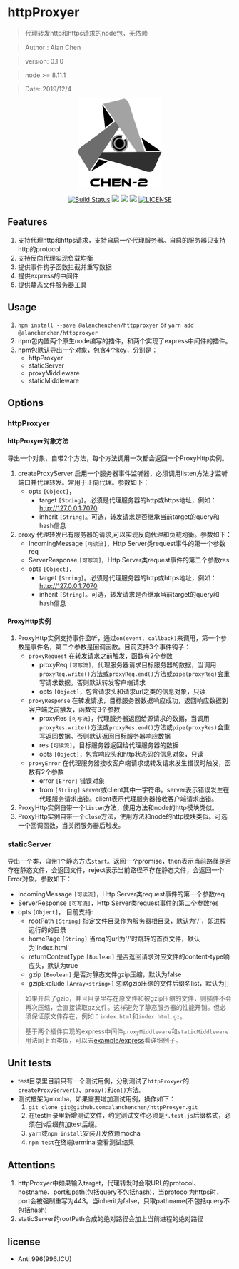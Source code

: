 # httpProxyer

> 代理转发http和https请求的node包，无依赖

> Author : Alan Chen

> version: 0.1.0

> node >= 8.11.1

> Date: 2019/12/4

<div align="center">

[![](assets/logo.png)](https://www.npmjs.com/package/@alanchenchen/httpproxyer)

[![Build Status](https://travis-ci.org/alanchenchen/httpProxyer.svg?branch=master)](https://travis-ci.org/alanchenchen/httpProxyer)
![](https://img.shields.io/npm/v/@alanchenchen/httpproxyer.svg)
![](https://img.shields.io/node/v/@alanchenchen/httpproxyer.svg)
![](https://img.shields.io/npm/dt/@alanchenchen/httpproxyer.svg)
[![LICENSE](https://img.shields.io/badge/license-Anti%20996-blue.svg)](https://github.com/996icu/996.ICU/blob/master/LICENSE)

</div>

## Features
1. 支持代理http和https请求，支持自启一个代理服务器。自启的服务器只支持http的protocol
2. 支持反向代理实现负载均衡
3. 提供事件钩子函数拦截并重写数据
4. 提供express的中间件
5. 提供静态文件服务器工具

## Usage 

1. `npm install --save @alanchenchen/httpproxyer` or `yarn add @alanchenchen/httpproxyer`
2. npm包内置两个原生node编写的插件，和两个实现了express中间件的插件。
3. npm包默认导出一个对象，包含4个key，分别是：
    * httpProxyer
    * staticServer
    * proxyMiddleware
    * staticMiddleware

## Options
### httpProxyer
#### httpProxyer对象方法
导出一个对象，自带2个方法，每个方法调用一次都会返回一个ProxyHttp实例。

1. createProxyServer 启用一个服务器事件监听器，必须调用listen方法才监听端口并代理转发。常用于正向代理。参数如下：
    * opts `[Object]`，
        *  target `[String]`。必须是代理服务器的http或https地址，例如：http://127.0.0.1:7070
        *  inherit `[String]`。可选，转发请求是否继承当前target的query和hash信息
2. proxy 代理转发已有服务器的请求,可以实现反向代理和负载均衡。参数如下：
    * IncomingMessage `[可读流]`，Http Server类request事件的第一个参数req
    * ServerResponse `[可写流]`，Http Server类request事件的第二个参数res
    * opts `[Object]`，
        *  target `[String]`。必须是代理服务器的http或https地址，例如：http://127.0.0.1:7070
        *  inherit `[String]`。可选，转发请求是否继承当前target的query和hash信息

#### ProxyHttp实例 
1. ProxyHttp实例支持事件监听，通过`on(event, callback)`来调用，第一个参数是事件名，第二个参数是回调函数。目前支持3个事件钩子：
    * `proxyRequest` 在转发请求之前触发，函数有2个参数
        * proxyReq `[可写流]`，代理服务器请求目标服务器的数据，当调用`proxyReq.write()`方法或`proxyReq.end()`方法或`pipe(proxyReq)`会重写请求数据。否则默认转发客户端请求
        * opts `[Object]`，包含请求头和请求url之类的信息对象，只读
    * `proxyResponse` 在转发请求，目标服务器数据响应成功，返回响应数据到客户端之前触发，函数有3个参数
        * proxyRes `[可写流]`，代理服务器返回给源请求的数据，当调用`proxyRes.write()`方法或`proxyRes.end()`方法或`pipe(proxyRes)`会重写返回数据。否则默认返回目标服务器响应数据
        * res `[可读流]`，目标服务器返回给代理服务器的数据
        * opts  `[Object]`，包含响应头和http状态码的信息对象，只读
    * `proxyError` 在代理服务器接收客户端请求或转发请求发生错误时触发，函数有2个参数
        * error `[Error]` 错误对象
        * from `[String]` server或client其中一字符串。server表示错误发生在代理服务请求出错。client表示代理服务器接收客户端请求出错。  
2. ProxyHttp实例自带一个`listen`方法，使用方法和node的http模块类似。
3. ProxyHttp实例自带一个`close`方法，使用方法和node的http模块类似。可选一个回调函数，当关闭服务器后触发。

### staticServer 
导出一个类，自带1个静态方法`start`。返回一个promise，then表示当前路径是否存在静态文件，会返回文件，reject表示当前路径不存在静态文件，会返回一个Error对象。参数如下：
* IncomingMessage `[可读流]`，Http Server类request事件的第一个参数req
* ServerResponse `[可写流]`，Http Server类request事件的第二个参数res
* opts `[Object]`， 目前支持:
    * rootPath `[String]` 指定文件目录作为服务器根目录，默认为'/'，即进程运行的的目录
    * homePage `[String]` 当req的url为'/'时跳转的首页文件，默认为'index.html'
    * returnContentType `[Boolean]` 是否返回请求对应文件的content-type响应头，默认为true
    * gzip `[Boolean]` 是否对静态文件gzip压缩，默认为false
    * gzipExclude `[Array<string>]` 忽略gzip压缩的文件后缀名list，默认为[]

> 如果开启了gzip，并且目录里存在原文件和被gzip压缩的文件，则插件不会再次压缩，会直接读取gz文件。这样避免了静态服务器的性能开销。但必须保证原文件存在，例如：`index.html`和`index.html.gz`。

> 基于两个插件实现的express中间件`proxyMiddleware`和`staticMiddleware`用法同上面类似，可以去[example/express](./example/express/index.js)看详细例子。 

## Unit tests
* test目录里目前只有一个测试用例，分别测试了`httpProxyer`的`createProxyServer()`、`proxy()`和`on()`方法。
* 测试框架为mocha，如果需要增加测试用例，操作如下：
    1. `git clone git@github.com:alanchenchen/httpProxyer.git`
    2. 在test目录里新增测试文件，约定测试文件必须是`*.test.js`后缀格式，必须在js后缀前加test后缀。
    3. `yarn`或`npm install`安装开发依赖mocha
    4. `npm test`在终端terminal查看测试结果

## Attentions
1. httpProxyer中如果输入target，代理转发时会取URL的protocol、hostname、port和path(包括query不包括hash)，当protocol为https时，port会被强制重写为443。当inherit为false，只取pathname(不包括query不包括hash)
2. staticServer的rootPath合成的绝对路径会加上当前进程的绝对路径

## license
* Anti 996(996.ICU)
